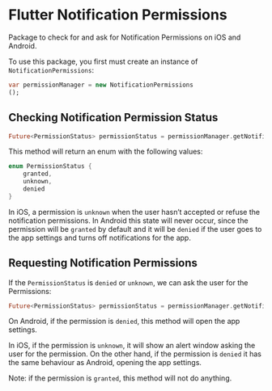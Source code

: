 # Flutter Notification Permissions
Package to check for and ask for Notification Permissions on iOS and Android.

To use this package, you first must create an instance of `NotificationPermissions`:

```dart
var permissionManager = new NotificationPermissions
();
```

## Checking Notification Permission Status
```dart
Future<PermissionStatus> permissionStatus = permissionManager.getNotificationPermissionStatus()
```

This method will return an enum with the following values:

```dart
enum PermissionStatus {
	granted,
	unknown,
	denied
}
```

In iOS, a permission is `unknown` when the user hasn’t accepted or refuse the notification permissions. In Android this state will never occur, since the permission will be `granted` by default and it will be `denied` if the user goes to the app settings and turns off notifications for the app.

## Requesting Notification Permissions
If the `PermissionStatus` is `denied` or `unknown`, we can ask the user for the Permissions:
```dart
Future<PermissionStatus> permissionStatus = permissionManager.getNotificationPermissionStatus()
```

On Android, if the permission is `denied`, this method will open the app settings.

In iOS, if the permission is `unknown`, it will show an alert window asking the user for the permission. On the other hand, if the permission is `denied` it has the same behaviour as Android, opening the app settings.

Note: if the permission is `granted`, this method will not do anything.

